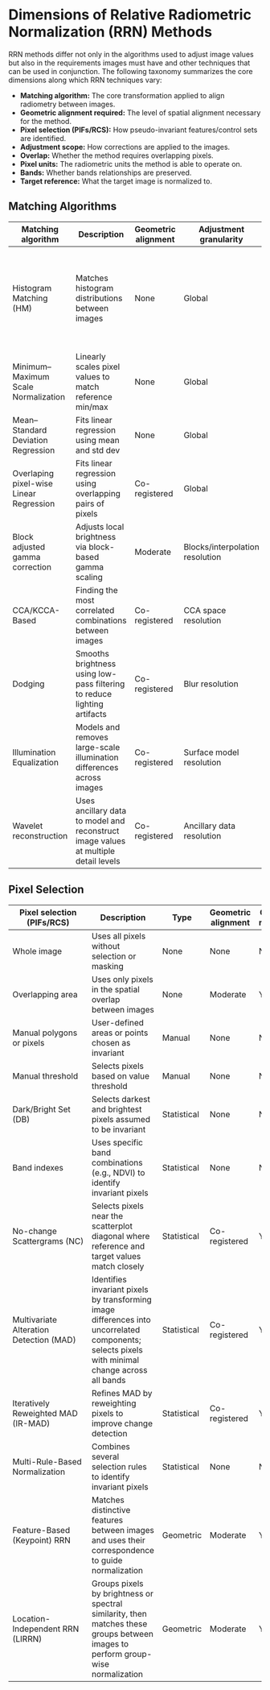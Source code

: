# Dimensions of Relative Radiometric Normalization (RRN) Methods

RRN methods differ not only in the algorithms used to adjust image values but also in the requirements images must have and other techniques that can be used in conjunction. The following taxonomy summarizes the core dimensions along which RRN techniques vary:

 - **Matching algorithm:** The core transformation applied to align radiometry between images.
 - **Geometric alignment required:** The level of spatial alignment necessary for the method.
 - **Pixel selection (PIFs/RCS):** How pseudo-invariant features/control sets are identified.
 - **Adjustment scope:** How corrections are applied to the images.
 - **Overlap:** Whether the method requires overlapping pixels.
 - **Pixel units:** The radiometric units the method is able to operate on.
 - **Bands:** Whether bands relationships are preserved.
 - **Target reference:** What the target image is normalized to.

## Matching Algorithms

| Matching algorithm                      | Description                                                                         | Geometric alignment | Adjustment granularity          | Applies                        | Overlap required | Pixel units | Bands                  | Target reference                           | Year introduced | Key papers                                                        | Software                                                                                                      |
| --------------------------------------- | ----------------------------------------------------------------------------------- | ------------------- | ------------------------------- | ------------------------------ | ---------------- | ----------- | ---------------------- | ------------------------------------------ | --------------- | ----------------------------------------------------------------- | ------------------------------------------------------------------------------------------------------------- |
| Histogram Matching (HM)                 | Matches histogram distributions between images                                      | None                | Global                          | Lookup table                   | no               | Any         | Independent            | Reference histogram                        | 1980s           |                                                                   | ENVI; [Github HistMatch QGIS Plugin](https://github.com/Gustavoohs/HistMatch); ArcGIS Pro; IMAGINE Mosaic Pro |
| Minimum–Maximum Scale Normalization     | Linearly scales pixel values to match reference min/max                             | None                | Global                          | Min/max                        | No               | Any         | Independent            | Reference min/max                          | 1980s           |                                                                   |                                                                                                               |
| Mean–Standard Deviation Regression      | Fits linear regression using mean and std dev                                       | None                | Global                          | Gain/offset                    | No               | Any         | Independent/Correlated | Reference mean/std                         | 1980s           |                                                                   | ArcGIS Pro                                                                                                    |
| Overlaping pixel-wise Linear Regression | Fits linear regression using overlapping pairs of pixels                            | Co-registered       | Global                          | Gain/offset                    | Yes              | Any         | Independent/Correlated | Reference image pixels                     | 1980s           |                                                                   | ArcGIS Pro                                                                                                    |
| Block adjusted gamma correction         | Adjusts local brightness via block-based gamma scaling                              | Moderate            | Blocks/interpolation resolution | Power function                 | Yes              | Any         | Independent            | Reference block map (mean of local blocks) |                 |                                                                   |                                                                                                               |
| CCA/KCCA-Based                          | Finding the most correlated combinations between images                             | Co-registered       | CCA space resolution            | Matrix                         | Yes              | Any         | Correlated             | Reference canonical components             |                 |                                                                   |                                                                                                               |
| Dodging                                 | Smooths brightness using low-pass filtering to reduce lighting artifacts            | Co-registered       | Blur resolution                 | Low-pass brightness correction | Yes              | Any         | Independent            | Blur created brightness values             |                 |                                                                   | ArcGIS Pro; IMAGINE Mosaic Pro                                                                                |
| Illumination Equalization               | Models and removes large-scale illumination differences across images               | Co-registered       | Surface model resolution        | Modeled lighting correction    | Yes              | Any         | Independent            | Computed illumination values               |                 |                                                                   | IMAGINE Mosaic Pro                                                                                            |
| Wavelet reconstruction                  | Uses ancillary data to model and reconstruct image values at multiple detail levels | Co-registered       | Ancillary data resolution       | Decomposition/reconstruction   | Yes              | Any         | Correlated             | Ancillary data                             |                 | [(Gan et al., 2021)](https://doi.org/10.1109/JSTARS.2021.3069855) |                                                                                                               |

## Pixel Selection

| Pixel selection (PIFs/RCS)              | Description                                                                                                                                     | Type        | Geometric alignment | Overlap required | Pixel units | Year introduced | Key papers                                                            | Software                                                                 |
| --------------------------------------- | ----------------------------------------------------------------------------------------------------------------------------------------------- | ----------- | ------------------- | ---------------- | ----------- | --------------- | --------------------------------------------------------------------- | ------------------------------------------------------------------------ |
| Whole image                             | Uses all pixels without selection or masking                                                                                                    | None        | None                | No               | Any         |                 |                                                                       |                                                                          |
| Overlapping area                        | Uses only pixels in the spatial overlap between images                                                                                          | None        | Moderate            | Yes              | Any         |                 |                                                                       |                                                                          |
| Manual polygons or pixels               | User-defined areas or points chosen as invariant                                                                                                | Manual      | None                | No               | Any         |                 |                                                                       |                                                                          |
| Manual threshold                        | Selects pixels based on value threshold                                                                                                         | Manual      | None                | No               | Any         |                 |                                                                       |                                                                          |
| Dark/Bright Set (DB)                    | Selects darkest and brightest pixels assumed to be invariant                                                                                    | Statistical | None                | No               | Any         |                 |                                                                       |                                                                          |
| Band indexes                            | Uses specific band combinations (e.g., NDVI) to identify invariant pixels                                                                       | Statistical | None                | No               | Any         |                 |                                                                       |                                                                          |
| No-change  Scattergrams (NC)            | Selects pixels near the scatterplot diagonal where reference and target values match closely                                                    | Statistical | Co-registered       | Yes              | Any         |                 | [(De Carvalho et al., 2013)](https://www.mdpi.com/2072-4292/5/6/2763) |                                                                          |
| Multivariate Alteration Detection (MAD) | Identifies invariant pixels by transforming image differences into uncorrelated components; selects pixels with minimal change across all bands | Statistical | Co-registered       | Yes              | Any         |                 |                                                                       |                                                                          |
| Iteratively Reweighted MAD (IR-MAD)     | Refines MAD by reweighting pixels to improve change detection                                                                                   | Statistical | Co-registered       | Yes              | Any         |                 | [(Canty & Nielsen, 2008)](https://doi.org/10.1016/j.rse.2007.07.013)  | [Github MATLAB scripts](https://github.com/SMByC/ArrNorm)                |
| Multi-Rule-Based Normalization          | Combines several selection rules to identify invariant pixels                                                                                   | Statistical | None                | No               | Any         |                 |                                                                       |                                                                          |
| Feature-Based (Keypoint) RRN            | Matches distinctive features between images and uses their correspondence to guide normalization                                                | Geometric   | Moderate            | Yes              | Any         |                 |                                                                       |                                                                          |
| Location-Independent RRN (LIRRN)        | Groups pixels by brightness or spectral similarity, then matches these groups between images to perform group-wise normalization                | Geometric   | Moderate            | Yes              | Any         | 2024            | [(Maghimi et al., 2024)](https://www.mdpi.com/1424-8220/24/7/2272)    | [Github MATLAB scripts](https://github.com/ArminMoghimi/LIRRN/tree/main) |
